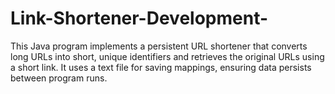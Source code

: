 # Link-Shortener-Development-
This Java program implements a persistent URL shortener that converts long URLs into short, unique identifiers and retrieves the original URLs using a short link. It uses a text file for saving mappings, ensuring data persists between program runs.
